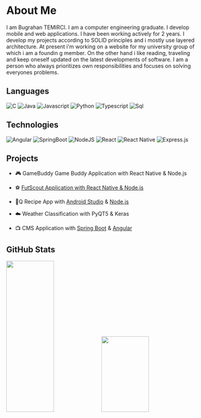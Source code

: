 # About Me

I am Bugrahan TEMIRCI. 
I am a computer engineering graduate.
I develop mobile and web applications.
I have been working actively for 2 years.
I develop my projects according to SOLID
principles and i mostly use layered architecture.
At present i'm working on a website for my
university group of which i am a foundin g
member.
On the other hand i like reading, traveling and
keep oneself updated on the latest developments
of software.
I am a person who always prioritizes own
responsibilities and focuses on solving everyones
problems.

## Languages
![C](https://img.shields.io/badge/C-00599C?style=for-the-badge&logo=c&logoColor=white)
![Java](https://img.shields.io/badge/Java-ED8B00?style=for-the-badge&logo=java&logoColor=white)
![Javascript](https://img.shields.io/badge/JavaScript-323330?style=for-the-badge&logo=javascript&logoColor=F7DF1E)
![Python](https://img.shields.io/badge/Python-FFD43B?style=for-the-badge&logo=python&logoColor=blue)
![Typescript](https://img.shields.io/badge/TypeScript-007ACC?style=for-the-badge&logo=typescript&logoColor=white)
![Sql](	https://img.shields.io/badge/PostgreSQL-316192?style=for-the-badge&logo=postgresql&logoColor=white)

## Technologies 

![Angular](	https://img.shields.io/badge/Angular-DD0031?style=for-the-badge&logo=angular&logoColor=white)
![SpringBoot](	https://img.shields.io/badge/Spring_Boot-F2F4F9?style=for-the-badge&logo=spring-boot)
![NodeJS](https://img.shields.io/badge/node.js-6DA55F?style=for-the-badge&logo=node.js&logoColor=white)
![React](https://img.shields.io/badge/react-%2320232a.svg?style=for-the-badge&logo=react&logoColor=%2361DAFB)
![React Native](https://img.shields.io/badge/react_native-%2320232a.svg?style=for-the-badge&logo=react&logoColor=%2361DAFB)
![Express.js](https://img.shields.io/badge/express.js-%23404d59.svg?style=for-the-badge&logo=express&logoColor=%2361DAFB)




## Projects

- 🎮 GameBuddy Game Buddy Application with
React Native & Node.js 
- ⚽ [FutScout Application with
React Native & Node.js](https://github.com/bugratemirci/futscout)
- 🥘Q Recipe App with
[Android Studio](https://github.com/bugratemirci/qRecipe) & [Node.js](https://github.com/bugratemirci/qRecipeApi)

- ☁️ Weather Classification with PyQT5 & Keras
- 📺 CMS Application with [Spring Boot](https://github.com/bugratemirci/VODCMS) & [Angular](https://github.com/bugratemirci/VODCMS_ANGULAR)

## GitHub Stats

 <img src="https://github-readme-stats.vercel.app/api?username=bugratemirci&show_icons=true&theme=tokyonight" height="400rem" width="50%"><img src="https://github-readme-stats.vercel.app/api/top-langs/?username=bugratemirci&layout=compact&theme=tokyonight"  height="200rem"  width="50%">
 


<!---
bugratemirci/bugratemirci is a ✨ special ✨ repository because its `README.md` (this file) appears on your GitHub profile.
You can click the Preview link to take a look at your changes.
--->
